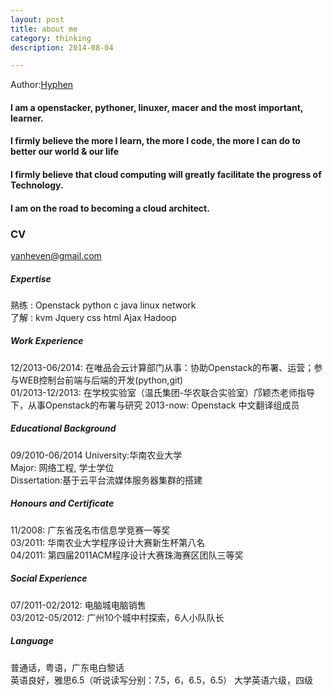 ```yaml
---
layout: post
title: about me
category: thinking
description: 2014-08-04

---
```


Author:[Hyphen](http://weibo.com/344736086)



#### I am a openstacker, pythoner, linuxer, macer and the most important, learner.


#### I firmly believe the more I learn, the more I code, the more I can do to better our world & our life


#### I firmly believe that cloud computing will greatly facilitate the progress of Technology. 


#### I am on the road to becoming a cloud architect.

### CV

yanheven@gmail.com                                                                             

##### Expertise 	
熟练 : Openstack python c java linux network	
了解 : kvm Jquery css html Ajax Hadoop 

##### Work Experience		
12/2013-06/2014: 在唯品会云计算部门从事：协助Openstack的布署、运营；参与WEB控制台前端与后端的开发(python,git)		
01/2013-12/2013: 在学校实验室（温氏集团-华农联合实验室）邝颖杰老师指导下，从事Openstack的布署与研究
2013-now: Openstack 中文翻译组成员

##### Educational Background		
09/2010-06/2014 University:华南农业大学	
				 Major: 网络工程, 学士学位	
                Dissertation:基于云平台流媒体服务器集群的搭建


##### Honours and Certificate			
11/2008: 广东省茂名市信息学竞赛一等奖		
03/2011: 华南农业大学程序设计大赛新生杯第八名		
04/2011: 第四届2011ACM程序设计大赛珠海赛区团队三等奖

##### Social Experience		
07/2011-02/2012: 电脑城电脑销售		
03/2012-05/2012: 广州10个城中村探索，6人小队队长	

##### Language		
普通话，粤语，广东电白黎话		
英语良好，雅思6.5（听说读写分别：7.5，6，6.5，6.5）
大学英语六级，四级

